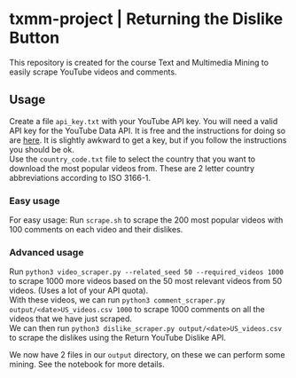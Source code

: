 # txmm-project | Returning the Dislike Button
This repository is created for the course Text and Multimedia Mining to easily scrape YouTube videos and comments.
## Usage
Create a file `api_key.txt` with your YouTube API key. You will need a valid API key for the YouTube Data API. It is free and the instructions for doing so are [here](https://developers.google.com/youtube/registering_an_application). It is slightly awkward to get a key, but if you follow the instructions you should be ok. \
Use the `country_code.txt` file to select the country that you want to download the most popular videos from. These are 2 letter country abbreviations according to ISO 3166-1.

### Easy usage
For easy usage: Run `scrape.sh` to scrape the 200 most popular videos with 100 comments on each video and their dislikes.

### Advanced usage
Run `python3 video_scraper.py --related_seed 50 --required_videos 1000` to scrape 1000 more videos based on the 50 most relevant videos from 50 videos. (Uses a lot of your API quota). \
With these videos, we can run `python3 comment_scraper.py output/<date>US_videos.csv 1000` to scrape 1000 comments on all the videos that we have just scraped. \
We can then run `python3 dislike_scraper.py output/<date>US_videos.csv` to scrape the dislikes using the Return YouTube Dislike API.

We now have 2 files in our `output` directory, on these we can perform some mining. See the notebook for more details.